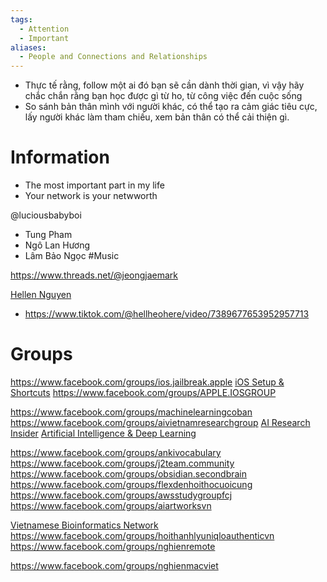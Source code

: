 ```yaml
---
tags:
  - Attention
  - Important
aliases:
  - People and Connections and Relationships
---
```

- Thực tế rằng, follow một ai đó bạn sẽ cần dành thời gian, vì vậy hãy chắc chắn rằng bạn học được gì từ ho, từ công việc đến cuộc sống
- So sánh bản thân mình với người khác, có thể tạo ra cảm giác tiêu cực, lấy người khác làm tham chiếu, xem bản thân có thể cải thiện gì.

# Information

- The most important part in my life
- Your network is your netwworth

@luciousbabyboi
- Tung Pham
- Ngô Lan Hương
- Lâm Bảo Ngọc #Music


https://www.threads.net/@jeongjaemark

[Hellen Nguyen](https://www.tiktok.com/@hellheohere)
- https://www.tiktok.com/@hellheohere/video/7389677653952957713

# Groups

https://www.facebook.com/groups/ios.jailbreak.apple
[iOS Setup & Shortcuts](https://www.facebook.com/groups/1830079247408887)
https://www.facebook.com/groups/APPLE.IOSGROUP

https://www.facebook.com/groups/machinelearningcoban
https://www.facebook.com/groups/aivietnamresearchgroup
[AI Research Insider](https://www.facebook.com/groups/787107146130550)
[Artificial Intelligence & Deep Learning](https://www.facebook.com/groups/DeepNetGroup)

https://www.facebook.com/groups/ankivocabulary
https://www.facebook.com/groups/j2team.community
https://www.facebook.com/groups/obsidian.secondbrain
https://www.facebook.com/groups/flexdenhoithocuoicung
https://www.facebook.com/groups/awsstudygroupfcj
https://www.facebook.com/groups/aiartworksvn

[Vietnamese Bioinformatics Network](https://www.facebook.com/groups/196401747618115)
https://www.facebook.com/groups/hoithanhlyuniqloauthenticvn
https://www.facebook.com/groups/nghienremote


https://www.facebook.com/groups/nghienmacviet
